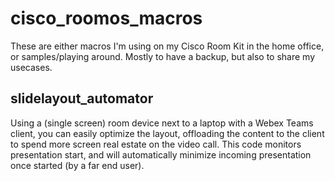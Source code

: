 # cisco_roomos_macros
These are either macros I'm using on my Cisco Room Kit in the home office, or samples/playing around. Mostly to have a backup, but also to share my usecases.

## slidelayout_automator
Using a (single screen) room device next to a laptop with a Webex Teams client, you can easily optimize the layout, offloading the content to the client to spend more screen real estate on the video call.
This code monitors presentation start, and will automatically minimize incoming presentation once started (by a far end user).
